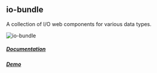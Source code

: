 ## io-bundle

A collection of I/O web components for various data types.

![io-bundle](http://akirodic.com/components/io-bundle/preview.png "io-bundle")

##### [Documentation](http://akirodic.com/components/io-bundle/index.html)
##### [Demo](http://akirodic.com/components/io-bundle/demo.html)